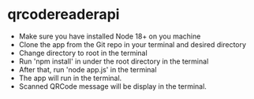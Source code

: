 # qrcodereaderapi

- Make sure you have installed Node 18+ on you machine
- Clone the app from the Git repo in your terminal and desired directory
- Change directory to root in the terminal
- Run 'npm install' in under the root directory in the terminal
- After that, run 'node app.js' in the terminal
- The app will run in the terminal.
- Scanned QRCode message will be display in the terminal.
